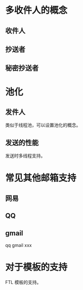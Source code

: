 # 多收件人的概念

## 收件人

## 抄送者

## 秘密抄送者

# 池化

## 发件人

类似于线程池，可以设置池化的概念。

## 发送的性能

发送时多线程支持。

# 常见其他邮箱支持

## 网易

## QQ

## gmail

qq gmail xxx

# 对于模板的支持

FTL 模板的支持。